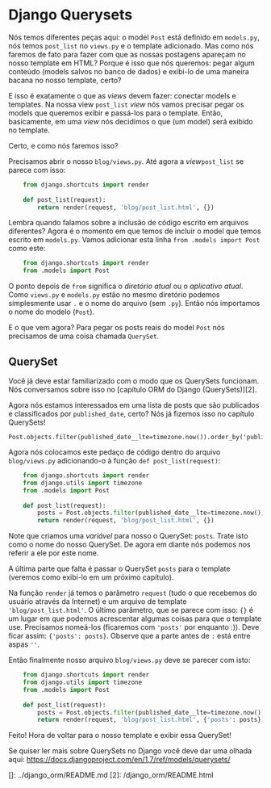 # Django Querysets

Nós temos diferentes peças aqui: o model `Post` está definido em `models.py`, nós temos `post_list` no `views.py` e o template adicionado. Mas como nós faremos de fato para fazer com que as nossas postagens apareçam no nosso template em HTML? Porque é isso que nós queremos: pegar algum conteúdo (models salvos no banco de dados) e exibi-lo de uma maneira bacana no nosso template, certo?

E isso é exatamente o que as *views* devem fazer: conectar models e templates. Na nossa view `post_list` *view* nós vamos precisar pegar os models que queremos exibir e passá-los para o template. Então, basicamente, em uma *view* nós decidimos o que (um model) será exibido no template.

Certo, e como nós faremos isso?

Precisamos abrir o nosso `blog/views.py`. Até agora a *view*`post_list` se parece com isso:

```python
    from django.shortcuts import render
    
    def post_list(request):
        return render(request, 'blog/post_list.html', {})
```

Lembra quando falamos sobre a inclusão de código escrito em arquivos diferentes? Agora é o momento em que temos de incluir o model que temos escrito em `models.py`. Vamos adicionar esta linha `from .models import Post` como este:

```python
    from django.shortcuts import render
    from .models import Post
```

O ponto depois de `from` significa o *diretório atual* ou o *aplicativo atual*. Como `views.py` e `models.py` estão no mesmo diretório podemos simplesmente usar `.` e o nome do arquivo (sem `.py`). Então nós importamos o nome do modelo (`Post`).

E o que vem agora? Para pegar os posts reais do model `Post` nós precisamos de uma coisa chamada `QuerySet`.

## QuerySet

Você já deve estar familiarizado com o modo que os QuerySets funcionam. Nós conversamos sobre isso no [capítulo ORM do Django (QuerySets)][2].</p> 
Agora nós estamos interessados em uma lista de posts que são publicados e classificados por `published_date`, certo? Nós já fizemos isso no capítulo QuerySets!

    Post.objects.filter(published_date__lte=timezone.now()).order_by('published_date')
    

Agora nós colocamos este pedaço de código dentro do arquivo `blog/views.py` adicionando-o à função `def post_list(request)`:

```python
    from django.shortcuts import render
    from django.utils import timezone
    from .models import Post
    
    def post_list(request):
        posts = Post.objects.filter(published_date__lte=timezone.now()).order_by('published_date')
        return render(request, 'blog/post_list.html', {})
```

Note que criamos uma *variável* para nosso o QuerySet: `posts`. Trate isto como o nome do nosso QuerySet. De agora em diante nós podemos nos referir a ele por este nome.

A última parte que falta é passar o QuerySet `posts` para o template (veremos como exibi-lo em um próximo capítulo).

Na função `render` já temos o parâmetro `request` (tudo o que recebemos do usuário através da Internet) e um arquivo de template `'blog/post_list.html'`. O último parâmetro, que se parece com isso: `{}` é um lugar em que podemos acrescentar algumas coisas para que o template use. Precisamos nomeá-los (ficaremos com `'posts'` por enquanto :)). Deve ficar assim: `{'posts': posts}`. Observe que a parte antes de `:` está entre aspas `''`.

Então finalmente nosso arquivo `blog/views.py` deve se parecer com isto:

```python
    from django.shortcuts import render
    from django.utils import timezone
    from .models import Post
    
    def post_list(request):
        posts = Post.objects.filter(published_date__lte=timezone.now()).order_by('published_date')
        return render(request, 'blog/post_list.html', {'posts': posts})
```

Feito! Hora de voltar para o nosso template e exibir essa QuerySet!

Se quiser ler mais sobre QuerySets no Django você deve dar uma olhada aqui: https://docs.djangoproject.com/en/1.7/ref/models/querysets/

 []: ../django_orm/README.md
 [2]: /django_orm/README.html
